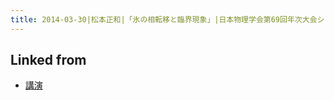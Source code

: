 ```yaml
---
title: 2014-03-30|松本正和|「氷の相転移と臨界現象」|日本物理学会第69回年次大会シンポジウム「氷の結晶成長
---
```



## Linked from

* [講演](/講演)


